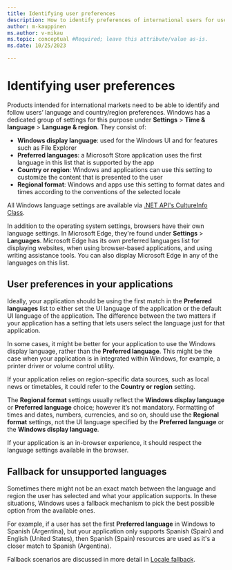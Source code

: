 ```yaml
---
title: Identifying user preferences
description: How to identify preferences of international users for user interface, input, and content, including language and regional formats.
author: m-kauppinen
ms.author: v-mikau
ms.topic: conceptual #Required; leave this attribute/value as-is.
ms.date: 10/25/2023

---
```

# Identifying user preferences

Products intended for international markets need to be able to identify and follow users’ language and country/region preferences. Windows has a dedicated group of settings for this purpose under **Settings** > **Time & language** > **Language & region**. They consist of:

- **Windows display language**: used for the Windows UI and for features such as File Explorer
- **Preferred languages**: a Microsoft Store application uses the first language in this list that is supported by the app
- **Country or region**: Windows and applications can use this setting to customize the content that is presented to the user
- **Regional format**: Windows and apps use this setting to format dates and times according to the conventions of the selected locale

All Windows language settings are available via [.NET API's CultureInfo Class](/dotnet/api/system.globalization.cultureinfo).

In addition to the operating system settings, browsers have their own language settings. In Microsoft Edge, they're found under **Settings** > **Languages**. Microsoft Edge has its own preferred languages list for displaying websites, when using browser-based applications, and using writing assistance tools. You can also display Microsoft Edge in any of the languages on this list.

## User preferences in your applications

Ideally, your application should be using the first match in the **Preferred languages** list to either set the UI language of the application or the default UI language of the application. The difference between the two matters if your application has a setting that lets users select the language just for that application.

In some cases, it might be better for your application to use the Windows display language, rather than the **Preferred language**. This might be the case when your application is in integrated within Windows, for example, a printer driver or volume control utility.

If your application relies on region-specific data sources, such as local news or timetables, it could refer to the **Country or region** setting.

The **Regional format** settings usually reflect the **Windows display language** or **Preferred language** choice; however it’s not mandatory. Formatting of times and dates, numbers, currencies, and so on, should use the **Regional format** settings, not the UI language specified by the **Preferred language** or the **Windows display language**.

If your application is an in-browser experience, it should respect the language settings available in the browser.

## Fallback for unsupported languages

Sometimes there might not be an exact match between the language and region the user has selected and what your application supports. In these situations, Windows uses a fallback mechanism to pick the best possible option from the available ones.

For example, if a user has set the first **Preferred language** in Windows to Spanish (Argentina), but your application only supports Spanish (Spain) and English (United States), then Spanish (Spain) resources are used as it's a closer match to Spanish (Argentina).

Fallback scenarios are discussed in more detail in [Locale fallback](fallback.md).
